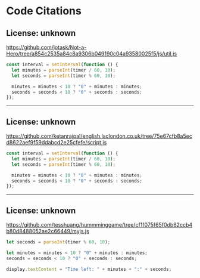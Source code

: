 # Code Citations

## License: unknown
https://github.com/jotask/Not-a-Hero/tree/a854c2535a84c8a9306b049190c04a93580025f5/js/util.js

```js
const interval = setInterval(function () {
  let minutes = parseInt(timer / 60, 10);
  let seconds = parseInt(timer % 60, 10);

  minutes = minutes < 10 ? "0" + minutes : minutes;
  seconds = seconds < 10 ? "0" + seconds : seconds;
});
```

---

## License: unknown
https://github.com/ketanrajpal/english.lsclondon.co.uk/tree/75e67cfb8a5ecd8622aef9f59ddabcd2e25cfefe/script.js

```js
const interval = setInterval(function () {
  let minutes = parseInt(timer / 60, 10);
  let seconds = parseInt(timer % 60, 10);

  minutes = minutes < 10 ? "0" + minutes : minutes;
  seconds = seconds < 10 ? "0" + seconds : seconds;
});
```

---

## License: unknown
https://github.com/tesshuang/hummminggame/tree/cf1f075f65f0db62ccb4b80d8488052ae2c66449/myjs.js

```js
let seconds = parseInt(timer % 60, 10);

let minutes = minutes < 10 ? "0" + minutes : minutes;
seconds = seconds < 10 ? "0" + seconds : seconds;

display.textContent = "Time left: " + minutes + ":" + seconds;
```